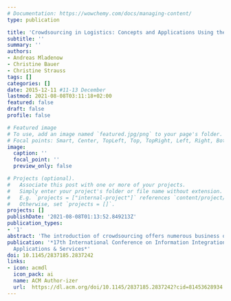 ```yaml
---
# Documentation: https://wowchemy.com/docs/managing-content/
type: publication

title: 'Crowdsourcing in Logistics: Concepts and Applications Using the Social Crowd'
subtitle: ''
summary: ''
authors:
- Andreas Mladenow
- Christine Bauer
- Christine Strauss
tags: []
categories: []
date: 2015-12-11 #11-13 December
lastmod: 2021-08-08T03:11:18+02:00
featured: false
draft: false
profile: false

# Featured image
# To use, add an image named `featured.jpg/png` to your page's folder.
# Focal points: Smart, Center, TopLeft, Top, TopRight, Left, Right, BottomLeft, Bottom, BottomRight.
image:
  caption: ''
  focal_point: ''
  preview_only: false

# Projects (optional).
#   Associate this post with one or more of your projects.
#   Simply enter your project's folder or file name without extension.
#   E.g. `projects = ["internal-project"]` references `content/project/deep-learning/index.md`.
#   Otherwise, set `projects = []`.
projects: []
publishDate: '2021-08-08T01:13:52.849213Z'
publication_types:
- '1'
abstract: 'The introduction of crowdsourcing offers numerous business opportunities. In recent years, manifold forms of crowdsourcing have emerged on the market – also in logistics. Thereby, the ubiquitous availability and sensor-supported assistance functions of mobile devices support crowdsourcing applications, which promotes contextual interactions between users at the right place at the right time. This paper presents the results of an in-depth- analysis on crowdsourcing in logistics in the course of ongoing research in the field of location-based crowdsourcing (LBCS). This paper analyzes LBCS for both, ‘classic’ logistics as well as ‘information’ logistics. Real-world examples of crowdsourcing applications are used to underpin the two evaluated types of logistics using crowdsourcing. Potential advantages and challenges of logistics with the crowd (‘crowd-logistics’) are discussed. Accordingly, this paper aims to provide the necessary basis for a novel interdisciplinary research field.'
publication: '*17th International Conference on Information Integration and Web-based
  Applications & Services*'
doi: 10.1145/2837185.2837242
links: 
- icon: acmdl
  icon_pack: ai
  name: ACM Author-izer
  url:  https://dl.acm.org/doi/10.1145/2837185.2837242?cid=81453628934
---
```

